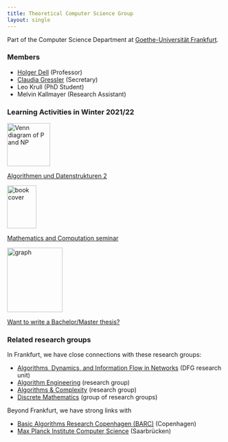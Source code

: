 ```yaml
---
title: Theoretical Computer Science Group
layout: single
---
```

Part of the Computer Science Department at [Goethe-Universität Frankfurt](https://www.uni-frankfurt.de).

### Members

- [Holger Dell](/~dell) (Professor)
- [Claudia Gressler](https://www.ae.cs.uni-frankfurt.de/staff/claudia_gressler.html) (Secretary)
- Leo Krull (PhD Student)
- Melvin Kallmayer (Research Assistant)
<!-- **You? We're hiring 2 people (PhD/Postdoc), see our [call for applications](positions/).** -->

### Learning Activities in Winter 2021/22

<div class="course-list">
<a href="/algo2/">
<div class="course-img">
<img src="/algo2/pnp.svg" alt="Venn diagram of P and NP" width="100" height="100">
</div>
<div class="course-desc">

Algorithmen und Datenstrukturen 2

</div>
</a>
<a href="/seminar/wigderson/">
<div class="course-img">
<img src="/seminar/wigderson-cover.jpg" alt="book cover" width="68" height="100">
</div>
<div class="course-desc">

Mathematics and Computation seminar

</div>
</a>
<a href="/teaching/project-ideas/">
<div class="course-img">
<img src="/teaching/cr.png" alt="graph" width="129" height="150">
</div>
<div class="course-desc">

Want to write a Bachelor/Master thesis?

</div>
</a>
</div>

### Related research groups

In Frankfurt, we have close connections with these research groups:

- [Algorithms, Dynamics, and Information Flow in Networks](https://adyn.cs.uni-frankfurt.de/) (DFG research unit)
- [Algorithm Engineering](https://ae.cs.uni-frankfurt.de/) (research group)
- [Algorithms & Complexity](https://algo.cs.uni-frankfurt.de/) (research group)
- [Discrete Mathematics](https://www.uni-frankfurt.de/46104797/Diskrete_Mathematik) (group of research groups)

Beyond Frankfurt, we have strong links with

- [Basic Algorithms Research Copenhagen (BARC)](https://barc.ku.dk/) (Copenhagen)
- [Max Planck Institute Computer Science](https://www.mpi-inf.mpg.de/departments/algorithms-complexity) (Saarbrücken)

